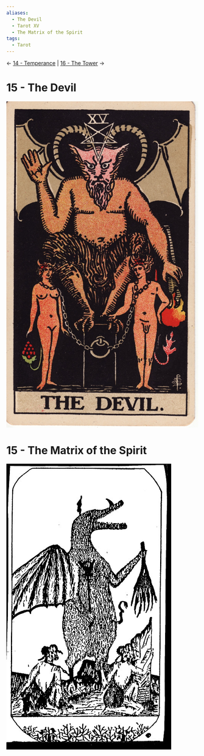 ```yaml
---
aliases:
  - The Devil
  - Tarot XV
  - The Matrix of the Spirit
tags:
  - Tarot
---
```

<- [14 - Temperance](14%20-%20Temperance.md) | [16 - The Tower](16%20-%20The%20Tower.md) ->
# 15 - The Devil
![600](Classic%20Tarot%20Images/15-devil.jpg)
# 15 - The Matrix of the Spirit
![600](LOO%20Tarot%20Images/tarot15.jpg)
